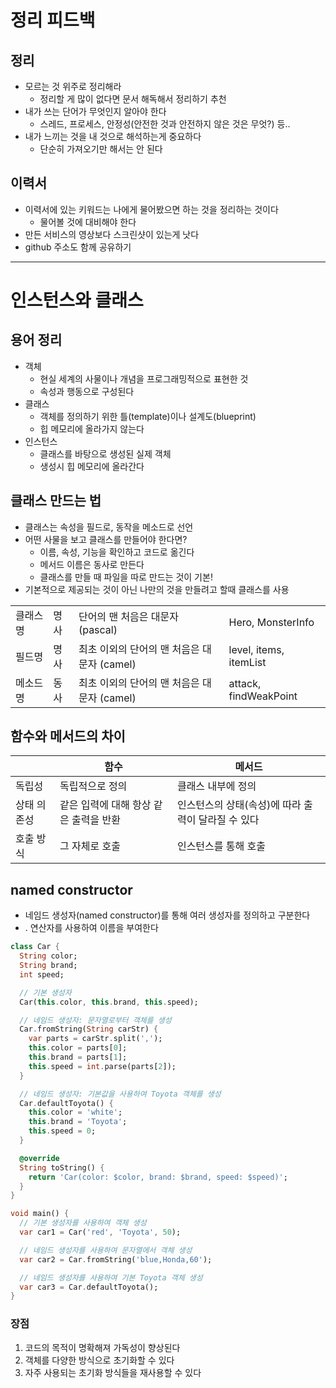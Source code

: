 # 정리 피드백
## 정리
- 모르는 것 위주로 정리해라
    - 정리할 게 많이 없다면 문서 해독해서 정리하기 추천
 - 내가 쓰는 단어가 무엇인지 알아야 한다
    - 스레드, 프로세스, 안정성(안전한 것과 안전하지 않은 것은 무엇?) 등..
- 내가 느끼는 것을 내 것으로 해석하는게 중요하다
    - 단순히 가져오기만 해서는 안 된다

## 이력서
- 이력서에 있는 키워드는 나에게 물어봤으면 하는 것을 정리하는 것이다
    - 물어볼 것에 대비해야 한다
- 만든 서비스의 영상보다 스크린샷이 있는게 낫다
- github 주소도 함께 공유하기
---

# 인스턴스와 클래스
## 용어 정리
- 객체
    - 현실 세계의 사물이나 개념을 프로그래밍적으로 표현한 것
    - 속성과 행동으로 구성된다
- 클래스
    - 객체를 정의하기 위한 틀(template)이나 설계도(blueprint)
    - 힙 메모리에 올라가지 않는다
- 인스턴스
    - 클래스를 바탕으로 생성된 실제 객체  
    - 생성시 힙 메모리에 올라간다

## 클래스 만드는 법
- 클래스는 속성을 필드로, 동작을 메소드로 선언
- 어떤 사물을 보고 클래스를 만들어야 한다면?
    - 이름, 속성, 기능을 확인하고 코드로 옮긴다
    - 메서드 이름은 동사로 만든다
    - 클래스를 만들 때 파일을 따로 만드는 것이 기본!
- 기본적으로 제공되는 것이 아닌 나만의 것을 만들려고 할때 클래스를 사용

|||||
|---|---|---|---|
|클래스명|명사|단어의 맨 처음은 대문자 (pascal)|Hero, MonsterInfo|
|필드명|명사|최초 이외의 단어의 맨 처음은 대문자 (camel)|level, items, itemList|
|메소드명|동사|최초 이외의 단어의 맨 처음은 대문자 (camel)|attack, findWeakPoint|

## 함수와 메서드의 차이

||함수|메서드|
|---|---|---|
|독립성|독립적으로 정의|클래스 내부에 정의|
|상태 의존성|같은 입력에 대해 항상 같은 출력을 반환|인스턴스의 상태(속성)에 따라 출력이 달라질 수 있다|
|호출 방식|그 자체로 호출|인스턴스를 통해 호출|

## named constructor
- 네임드 생성자(named constructor)를 통해 여러 생성자를 정의하고 구분한다
- . 연산자를 사용하여 이름을 부여한다
```dart
class Car {
  String color;
  String brand;
  int speed;

  // 기본 생성자
  Car(this.color, this.brand, this.speed);

  // 네임드 생성자: 문자열로부터 객체를 생성
  Car.fromString(String carStr) {
    var parts = carStr.split(',');
    this.color = parts[0];
    this.brand = parts[1];
    this.speed = int.parse(parts[2]);
  }

  // 네임드 생성자: 기본값을 사용하여 Toyota 객체를 생성
  Car.defaultToyota() {
    this.color = 'white';
    this.brand = 'Toyota';
    this.speed = 0;
  }

  @override
  String toString() {
    return 'Car(color: $color, brand: $brand, speed: $speed)';
  }
}

void main() {
  // 기본 생성자를 사용하여 객체 생성
  var car1 = Car('red', 'Toyota', 50);

  // 네임드 생성자를 사용하여 문자열에서 객체 생성
  var car2 = Car.fromString('blue,Honda,60');

  // 네임드 생성자를 사용하여 기본 Toyota 객체 생성
  var car3 = Car.defaultToyota();
}
```

### 장점
1. 코드의 목적이 명확해져 가독성이 향상된다
2. 객체를 다양한 방식으로 초기화할 수 있다
3. 자주 사용되는 초기화 방식들을 재사용할 수 있다

